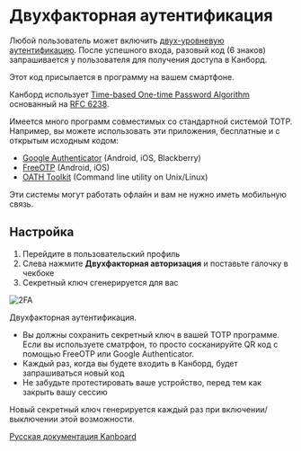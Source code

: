 Двухфакторная аутентификация
=============================

Любой пользователь может включить [двух-уровневую аутентификацию](http://ru.wikipedia.org/wiki/Многофакторная_аутентификация). После успешного входа, разовый код (6 знаков) запрашивается у пользователя для получения доступа в Канборд.

Этот код присылается в программу на вашем смартфоне.

Канборд использует [Time-based One-time Password Algorithm](http://ru.wikipedia.org/wiki/Time-based_One-time_Password_Algorithm) основанный на [RFC 6238](http://tools.ietf.org/html/rfc6238).

Имеется много программ совместимых со стандартной системой TOTP. Например, вы можете использовать эти приложения, бесплатные и с открытым исходным кодом:

-   [Google Authenticator](https://github.com/google/google-authenticator/) (Android, iOS, Blackberry)
-   [FreeOTP](https://fedorahosted.org/freeotp/) (Android, iOS)
-   [OATH Toolkit](http://www.nongnu.org/oath-toolkit/) (Command line utility on Unix/Linux)

Эти системы могут работать офлайн и вам не нужно иметь мобильную связь.

Настройка
---------

1.  Перейдите в пользовательский профиль
2.  Слева нажмите **Двухфакторная авторизация** и поставьте галочку в чекбоке
3.  Секретный ключ сгенерируется для вас

![2FA](screenshots/2fa.png)

Двухфакторная аутентификация.


-   Вы должны сохранить секретный ключ в вашей TOTP программе. Если вы используете сматрфон, то просто сосканируйте QR код с помощью FreeOTP или Google Authenticator.
-   Каждый раз, когда вы будете входить в Канборд, будет запрашиваться новый код
-   Не забудьте протестировать ваше устройство, перед тем как закрыть вашу сессию

Новый секретный ключ генерируется каждый раз при включении/выключении этой возможности.

[Русская документация Kanboard](http://kanboard.ru/doc/)

